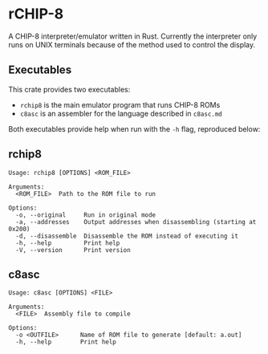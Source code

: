 # rCHIP-8

A CHIP-8 interpreter/emulator written in Rust. Currently the interpreter only
runs on UNIX terminals because of the method used to control the display.

## Executables

This crate provides two executables:

- `rchip8` is the main emulator program that runs CHIP-8 ROMs
- `c8asc` is an assembler for the language described in `c8asc.md`

Both executables provide help when run with the `-h` flag, reproduced below:

## rchip8
```
Usage: rchip8 [OPTIONS] <ROM_FILE>

Arguments:
  <ROM_FILE>  Path to the ROM file to run

Options:
  -o, --original     Run in original mode
  -a, --addresses    Output addresses when disassembling (starting at 0x200)
  -d, --disassemble  Disassemble the ROM instead of executing it
  -h, --help         Print help
  -V, --version      Print version
```

## c8asc
```
Usage: c8asc [OPTIONS] <FILE>

Arguments:
  <FILE>  Assembly file to compile

Options:
  -o <OUTFILE>      Name of ROM file to generate [default: a.out]
  -h, --help        Print help
 ```
